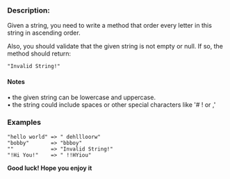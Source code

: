 <h3>Description:</h3>

Given a string, you need to write a method that order every letter in this string in ascending order.


Also, you should validate that the given string is not empty or null. If so, the method should return: 

```
"Invalid String!"
```

<h4>Notes</h4>
• the given string can be lowercase and uppercase.<br />
• the string could include spaces or other special characters like '# ! or ,'

<h3>Examples</h3>

```
"hello world" => " dehllloorw"
"bobby"       => "bbboy"
""            => "Invalid String!"
"!Hi You!"    => " !!HYiou"
```


<strong>Good luck! Hope you enjoy it</strong>